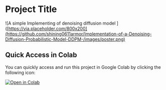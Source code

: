 # Project Title

![A simple Implementing of denoising diffusion model ]([https://via.placeholder.com/800x200](https://github.com/shining0611armor/Implementation-of-a-Denoising-Diffusion-Probabilistic-Model-DDPM-/images/poster.png)

## Quick Access in Colab

You can quickly access and run this project in Google Colab by clicking the following icon:

[![Open in Colab](https://colab.research.google.com/assets/colab-badge.svg)](https://colab.research.google.com/github/yourusername/your-repo-name/blob/main/your_notebook.ipynb)
 
